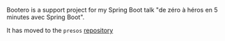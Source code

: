 Bootero is a support project for my Spring Boot talk "de zéro à héros
en 5 minutes avec Spring Boot".

It has moved to the `presos` [repository](https://github.com/snicoll/presos/tree/master/bootero)